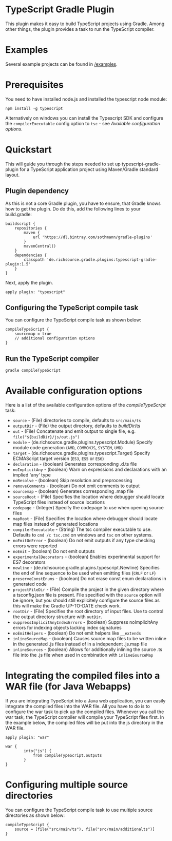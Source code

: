 # TypeScript Gradle Plugin

This plugin makes it easy to build TypeScript projects using Gradle.
Among other things, the plugin provides a task to run the TypeScript compiler.

# Examples

Several example projects can be found in [/examples](examples).

# Prerequisites

You need to have installed node.js and installed the typescript node module:

	npm install -g typescript
	
Alternatively on windows you can install the Typescript SDK and configure the `compilerExecutable` config option to `tsc` - see *Available configuration options*.

# Quickstart

This will guide you through the steps needed to set up typescript-gradle-plugin for a TypeScript application project using Maven/Gradle standard layout.

## Plugin dependency

As this is not a core Gradle plugin, you have to ensure, that Gradle knows how to get the plugin. Do do this, add the following lines to your build.gradle:

    buildscript {
        repositories {
            maven {
                url 'https://dl.bintray.com/sothmann/gradle-plugins'
            }
            mavenCentral()
        }
        dependencies {
            classpath 'de.richsource.gradle.plugins:typescript-gradle-plugin:1.5'
        }
    }

Next, apply the plugin.

	apply plugin: "typescript"
	
## Configuring the TypeScript compile task

You can configure the TypeScript compile task as shown below:

	compileTypeScript {
		sourcemap = true
		// additional configuration options
	}
	
## Run the TypeScript compiler

	gradle compileTypeScript

# Available configuration options

Here is a list of the available configuration options of the _compileTypeScript_ task:

* `source` - (File) directories to compile, defaults to `src/main/ts`
* `outputDir` - (File) the output directory, defaults to _buildDir_/ts
* `out` - (File) Concatenate and emit output to single file, e.g. `file("${buildDir}/js/out.js")`
* `module` - (de.richsource.gradle.plugins.typescript.Module) Specify module code generation (`AMD`, `COMMONJS`, `SYSTEM`, `UMD`)
* `target` - (de.richsource.gradle.plugins.typescript.Target) Specify ECMAScript target version (`ES3`, `ES5` or `ES6`)
* `declaration` - (boolean) Generates corresponding .d.ts file
* `noImplicitAny` - (boolean) Warn on expressions and declarations with an implied 'any' type
* `noResolve` - (boolean) Skip resolution and preprocessing
* `removeComments` - (boolean) Do not emit comments to output
* `sourcemap` - (boolean) Generates corresponding .map file
* `sourceRoot` - (File) Specifies the location where debugger should locate TypeScript files instead of source locations
* `codepage` - (Integer) Specify the codepage to use when opening source files
* `mapRoot` - (File) Specifies the location where debugger should locate map files instead of generated locations
* `compilerExecutable` - (String) The tsc compiler executable to use. Defaults to `cmd /c tsc.cmd` on windows and `tsc` on other systems.
* `noEmitOnError` - (boolean) Do not emit outputs if any type checking errors were reported
* `noEmit` - (boolean) Do not emit outputs
* `experimentalDecorators` - (boolean) Enables experimental support for ES7 decorators
* `newline` - (de.richsource.gradle.plugins.typescript.Newline) Specifies the end of line sequence to be used when emitting files (`CRLF` or `LF`)
* `preserveConstEnums` - (boolean) Do not erase const enum declarations in generated code
* `projectFileDir` - (File) Compile the project in the given directory where a tsconfig.json file is present. File specified with the `source` option will be ignore, but you should still explicitely configure the source files as this will make the Gradle UP-TO-DATE check work.
* `rootDir` - (File) Specifies the root directory of input files. Use to control the output directory structure with `outDir`.
* `suppressImplicitAnyIndexErrors` - (boolean) Suppress noImplicitAny errors for indexing objects lacking index signatures
* `noEmitHelpers` - (boolean) Do not emit helpers like `__extends`
* `inlineSourceMap` - (boolean) Causes source map files to be written inline in the generated .js files instead of in a independent .js.map file
* `inlineSources` - (boolean) Allows for additionally inlining the source .ts file into the .js file when used in combination with `inlineSourceMap`

# Integrating the compiled files into a WAR file (for Java Webapps)

If you are integrating TypeScript into a Java web application, you can easily integrate the compiled files into the WAR file.
All you have to do is to configure the war task to pick up the compiled files.
Whenever you call the war task, the TypeScript compiler will compile your TypeScript files first.
In the example below, the compiled files will be put into the js directory in the WAR file.

	apply plugin: "war"
 
	war {
    		into("js") {
        		from compileTypeScript.outputs
    		}
	}

# Configuring multiple source directories

You can configure the TypeScript compile task to use multiple source directories as shown below:

	compileTypeScript {
		source = [file("src/main/ts"), file("src/main/additionalts")]
	}
